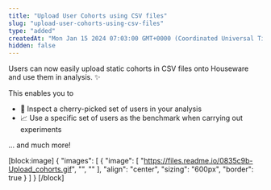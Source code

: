 ```yaml
---
title: "Upload User Cohorts using CSV files"
slug: "upload-user-cohorts-using-csv-files"
type: "added"
createdAt: "Mon Jan 15 2024 07:03:00 GMT+0000 (Coordinated Universal Time)"
hidden: false
---
```

Users can now easily upload static cohorts in CSV files onto Houseware and use them in analysis. :sparkles:

This enables you to

- 🍒 Inspect a cherry-picked set of users in your analysis
- 📈 Use a specific set of users as the benchmark when carrying out experiments

... and much more!

[block:image]
{
  "images": [
    {
      "image": [
        "https://files.readme.io/0835c9b-Upload_cohorts.gif",
        "",
        ""
      ],
      "align": "center",
      "sizing": "600px",
      "border": true
    }
  ]
}
[/block]